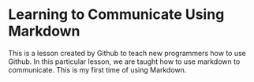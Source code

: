 # Learning to Communicate Using Markdown
This is a lesson created by Github to teach new programmers how to use Github. In this particular lesson, we are taught how to use markdown to communicate.
This is my first time of using Markdown.
